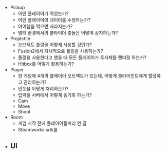 - Pickup
	- 어떤 플레이어가 먹었는가?
	- 어떤 플레이어의 데이터를 수정하는가?
	- 아이템을 먹으면 사라지는가?
	- 멀티 환경에서의 콜라이더 충돌은 어떻게 감지하는가?
- Projectile
	- 오브젝트 풀링을 어떻게 사용할 것인가?
	- Fusion2에서 자체적으로 풀링을 사용하는가?
	- 풀링을 사용한다고 했을 때 모든 플레이어가 투사체를 렌더링 하는가?
	- Hitbox를 어떻게 활용하는가?
- Player
	- 한 게임에 4개의 플레이어 오브젝트가 있는데, 어떻게 클라이언트에게 할당하고 관리하는가?
	- 인풋을 어떻게 처리하는가?
	- 입력을 서버에서 어떻게 동기화 하는가?
	- Cam
	- Move
	- Shoot
- Room
	- 게임 시작 전에 플레이어들끼리 연 결
	- Steamworks sdk를 
- UI
	- 